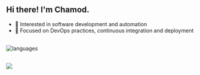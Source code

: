 ## Hi there! I'm Chamod.

* 🌱 Interested in software development and automation
* 🔧 Focused on DevOps practices, continuous integration and deployment

<br><img align="center" src="https://github-readme-stats.vercel.app/api/top-langs/?username=chamodranasgala&&exclude_reo=chamodranasgala&layout=compact&theme=great-gatsby" alt="languages"/>

<br><img src="https://skillicons.dev/icons?i=react,nodejs,html,css,js,bootstrap,java,mongodb,laravel,git,vscode,eclipse"/>
